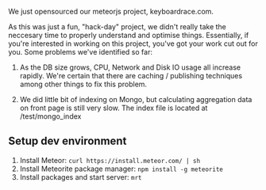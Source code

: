We just opensourced our meteorjs project, keyboardrace.com.

As this was just a fun, "hack-day" project, we didn't really take the neccesary time to properly understand and optimise things.
Essentially, if you're interested in working on this project, you've got your work cut out for you.
Some problems we've identified so far:

1. As the DB size grows, CPU, Network and Disk IO usage all increase rapidly.
   We're certain that there are caching / publishing techniques among other things to fix this problem.

2. We did little bit of indexing on Mongo, but calculating aggregation data on front page is still very slow.
   The index file is located at /test/mongo_index


## Setup dev environment
1. Install Meteor: `curl https://install.meteor.com/ | sh`
2. Install Meteorite package manager: `npm install -g meteorite`
3. Install packages and start server: `mrt`